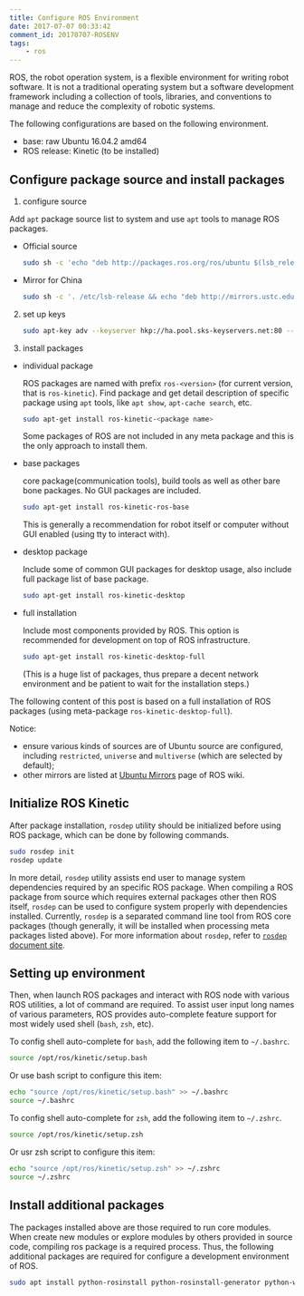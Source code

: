 ```yaml
---
title: Configure ROS Environment
date: 2017-07-07 00:33:42
comment_id: 20170707-ROSENV
tags:
    - ros
---
```


ROS, the robot operation system, is a flexible environment for writing robot software.
It is not a traditional operating system but a software development framework including
a collection of tools, libraries, and conventions to manage and reduce the complexity 
of robotic systems.

The following configurations are based on the following environment.
* base: raw Ubuntu 16.04.2 amd64
* ROS release: Kinetic (to be installed)

<!-- more -->

## Configure package source and install packages ##

1. configure source
  
  Add `apt` package source list to system and use `apt` tools to manage ROS packages.

  * Official source
    ```bash
    sudo sh -c 'echo "deb http://packages.ros.org/ros/ubuntu $(lsb_release -sc) main" > /etc/apt/sources.list.d/ros-latest.list'
    ```
  * Mirror for China
    ```bash
    sudo sh -c '. /etc/lsb-release && echo "deb http://mirrors.ustc.edu.cn/ros/ubuntu/ $DISTRIB_CODENAME main" > /etc/apt/sources.list.d/ros-latest.list'
    ```

2. set up keys 

    ```bash
    sudo apt-key adv --keyserver hkp://ha.pool.sks-keyservers.net:80 --recv-key 421C365BD9FF1F717815A3895523BAEEB01FA116
    ```

3. install packages

  * individual package

      ROS packages are named with prefix `ros-<version>` (for current version, that is 
      `ros-kinetic`). Find package and get detail description of specific package using
      `apt` tools, like `apt show`, `apt-cache search`, etc. 

      ```bash
      sudo apt-get install ros-kinetic-<package name>
      ```

      Some packages of ROS are not included in any meta package and this is the only approach to install them.

  * base packages

      core package(communication tools), build tools as well as other bare bone
      packages. No GUI packages are included.

      ```bash
      sudo apt-get install ros-kinetic-ros-base
      ```

      This is generally a recommendation for robot itself or computer without GUI enabled (using tty to interact with).

  * desktop package 

      Include some of common GUI packages for desktop usage, also include full package 
      list of base package.

      ```bash
      sudo apt-get install ros-kinetic-desktop
      ```

  * full installation 

      Include most components provided by ROS. This option is recommended for 
      development on top of ROS infrastructure.

      ```bash
      sudo apt-get install ros-kinetic-desktop-full
      ```

      (This is a huge list of packages, thus prepare a decent network environment and
      be patient to wait for the installation steps.)


  The following content of this post is based on a full installation of ROS packages (using meta-package `ros-kinetic-desktop-full`).

Notice:
* ensure various kinds of sources are of Ubuntu source are configured, including `restricted`, `universe` and `multiverse` (which are selected by default);
* other mirrors are listed at [Ubuntu Mirrors](http://wiki.ros.org/ROS/Installation/UbuntuMirrors) page of ROS wiki.

## Initialize ROS Kinetic ##

After package installation, `rosdep` utility should be initialized before using ROS package, which can be done by
following commands.

```bash
sudo rosdep init
rosdep update
```

In more detail, `rosdep` utility assists end user to manage system dependencies required by an specific ROS package.
When compiling a ROS package from source which requires external packages other then ROS itself, `rosdep` can be used 
to configure system properly with dependencies installed. Currently, `rosdep` is a separated command line tool from ROS 
core packages (though generally, it will be installed when processing meta packages listed above).
For more information about `rosdep`, refer to [`rosdep` document site](http://docs.ros.org/independent/api/rosdep/html/).

## Setting up environment ##

Then, when launch ROS packages and interact with ROS node with various ROS utilities, a lot of command are 
required. To assist user input long names of various parameters, ROS provides auto-complete feature support
for most widely used shell (`bash`, `zsh`, etc).

To config shell auto-complete for `bash`, add the following item to `~/.bashrc`.
```bash
source /opt/ros/kinetic/setup.bash
```
Or use bash script to configure this item:
```bash
echo "source /opt/ros/kinetic/setup.bash" >> ~/.bashrc
source ~/.bashrc
```

To config shell auto-complete for `zsh`, add the following item to `~/.zshrc`.
```bash
source /opt/ros/kinetic/setup.zsh
```
Or usr zsh script to configure this item:
```bash
echo "source /opt/ros/kinetic/setup.zsh" >> ~/.zshrc
source ~/.zshrc
```


## Install additional packages ##

The packages installed above are those required to run core modules. When create new modules 
or explore modules by others provided in source code, compiling ros package is a required process.
Thus, the following additional packages are required for configure a development environment 
of ROS.

```bash
sudo apt install python-rosinstall python-rosinstall-generator python-wstool build-essential
```

